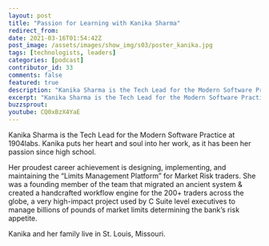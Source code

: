 ```yaml
---
layout: post
title: "Passion for Learning with Kanika Sharma"
redirect_from:
date: 2021-03-16T01:54:42Z
post_image: /assets/images/show_img/s03/poster_kanika.jpg
tags: [technologists, leaders]
categories: [podcast]
contributor_id: 33
comments: false
featured: true
description: "Kanika Sharma is the Tech Lead for the Modern Software Practice at 1904labs."
excerpt: "Kanika Sharma is the Tech Lead for the Modern Software Practice at 1904labs. She puts her heart and soul into her work, as it has been her passion since high school."
buzzsprout: 
youtube: CQ0xBzX4YaE
---
```

Kanika Sharma is the Tech Lead for the Modern Software Practice at 1904labs. Kanika puts her heart and soul into her work, as it has been her passion since high school.

Her proudest career achievement is designing, implementing, and maintaining the “Limits Management Platform” for Market Risk traders. She was a founding member of the team that migrated an ancient system & created a handcrafted workflow engine for the 200+ traders across the globe, a very high-impact project used by C Suite level executives to manage billions of pounds of market limits determining the bank’s risk appetite.

Kanika and her family live in St. Louis, Missouri.
